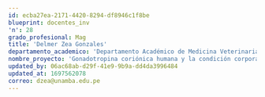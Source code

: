 ```yaml
---
id: ecba27ea-2171-4420-8294-df8946c1f8be
blueprint: docentes_inv
'n': 28
grado_profesional: Mag
title: 'Delmer Zea Gonzales'
departamento_academico: 'Departamento Académico de Medicina Veterinaria y Zootecnia'
nombre_proyecto: 'Gonadotropina coriónica humana y la condición corporal en la maduración In vitro de ovocitos de vacas criollas para la preservación de la biodiversidad ganadera'
updated_by: 06ac68ab-d29f-41e9-9b9a-dd4da3996484
updated_at: 1697562078
correo: dzea@unamba.edu.pe
---
```

